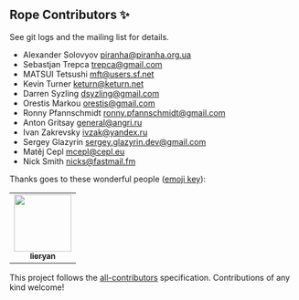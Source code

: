 ## Rope Contributors ✨

See git logs and the mailing list for details.

* Alexander Solovyov <piranha@piranha.org.ua>
* Sebastjan Trepca <trepca@gmail.com>
* MATSUI Tetsushi <mft@users.sf.net>
* Kevin Turner <keturn@keturn.net>
* Darren Syzling <dsyzling@gmail.com>
* Orestis Markou <orestis@gmail.com>
* Ronny Pfannschmidt <ronny.pfannschmidt@gmail.com>
* Anton Gritsay <general@angri.ru>
* Ivan Zakrevsky <ivzak@yandex.ru>
* Sergey Glazyrin <sergey.glazyrin.dev@gmail.com>
* Matěj Cepl <mcepl@cepl.eu>
* Nick Smith <nicks@fastmail.fm>


Thanks goes to these wonderful people ([emoji key](https://allcontributors.org/docs/en/emoji-key)):
<!-- ALL-CONTRIBUTORS-LIST:START - Do not remove or modify this section -->
<!-- prettier-ignore-start -->
<!-- markdownlint-disable -->
<table>
  <tr>
    <td align="center"><a href="https://github.com/lieryan"><img src="https://avatars.githubusercontent.com/u/1006989?v=4" width="100px;" alt=""/><br /><sub><b>lieryan</b></sub></a></td>
  </tr>
</table>

<!-- markdownlint-restore -->
<!-- prettier-ignore-end -->

<!-- ALL-CONTRIBUTORS-LIST:END -->

This project follows the [all-contributors](https://github.com/all-contributors/all-contributors) specification. Contributions of any kind welcome!
